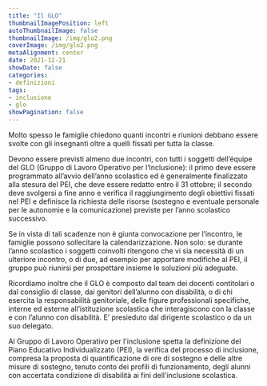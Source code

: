 ```yaml
---
title: "Il GLO"
thumbnailImagePosition: left
autoThumbnailImage: false
thumbnailImage: /img/glo2.png
coverImage: /img/glo2.png
metaAlignment: center
date: 2021-12-21
showDate: false
categories:
- definizioni
tags:
- inclusione
- glo
showPagination: false
---
```


Molto spesso le famiglie chiedono quanti incontri e riunioni debbano essere svolte con gli insegnanti oltre a quelli fissati per tutta la classe.

<!--more-->
Devono essere previsti almeno due incontri, con tutti i soggetti dell’équipe del GLO (Gruppo di Lavoro Operativo per l’Inclusione): il primo deve essere programmato all’avvio dell’anno scolastico ed è generalmente finalizzato alla stesura del PEI, che deve essere redatto entro il 31 ottobre; il secondo deve svolgersi a fine anno e verifica il raggiungimento degli obiettivi fissati nel PEI e definisce la richiesta delle risorse (sostegno e eventuale personale per le autonomie e la comunicazione) previste per l’anno scolastico successivo. 

Se in vista di tali scadenze non è giunta convocazione per l’incontro, le famiglie possono sollecitare la calendarizzazione. Non solo: se durante l’anno scolastico i soggetti coinvolti ritengono che vi sia necessità di un ulteriore incontro, o di due, ad esempio per apportare modifiche al PEI, il gruppo può riunirsi per prospettare insieme le soluzioni più adeguate.

Ricordiamo inoltre che il GLO è composto dal team dei docenti contitolari o dal consiglio di classe, dai genitori dell’alunno con disabilità, o di chi esercita la responsabilità genitoriale, delle figure professionali specifiche, interne ed esterne all’istituzione scolastica che interagiscono con la classe e con l’alunno con disabilità. E’ presieduto dal dirigente scolastico o da un suo delegato. 

Al Gruppo di Lavoro Operativo per l'inclusione spetta la definizione del Piano Educativo Individualizzato (PEI), la verifica del processo di inclusione, compresa la proposta di quantificazione di ore di sostegno e delle altre misure di sostegno, tenuto conto dei profili di funzionamento, degli alunni con accertata condizione di disabilità ai fini dell'inclusione scolastica.
